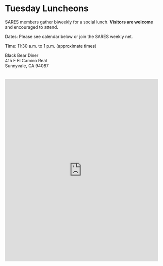 # Tuesday Luncheons

SARES members gather biweekly for a social lunch. **Visitors are welcome** and
encouraged to attend.

Dates: Please see calendar below or join the SARES weekly net.

Time: 11:30 a.m. to 1 p.m. (approximate times)

Black Bear Diner  
415 E El Camino Real  
Sunnyvale, CA 94087

<iframe style="margin-top:1.5em;" src="https://calendar.google.com/calendar/embed?src=sarescalendar%40gmail.com&ctz=America/Los_Angeles" style="border: 0" width="100%" height="600" frameborder="0" scrolling="no"></iframe>
